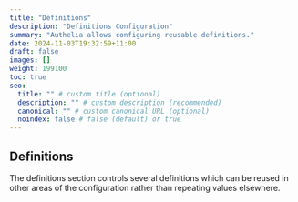 ```yaml
---
title: "Definitions"
description: "Definitions Configuration"
summary: "Authelia allows configuring reusable definitions."
date: 2024-11-03T19:32:59+11:00
draft: false
images: []
weight: 199100
toc: true
seo:
  title: "" # custom title (optional)
  description: "" # custom description (recommended)
  canonical: "" # custom canonical URL (optional)
  noindex: false # false (default) or true
---
```


## Definitions

The definitions section controls several definitions which can be reused in other areas of the configuration rather than
repeating values elsewhere.

